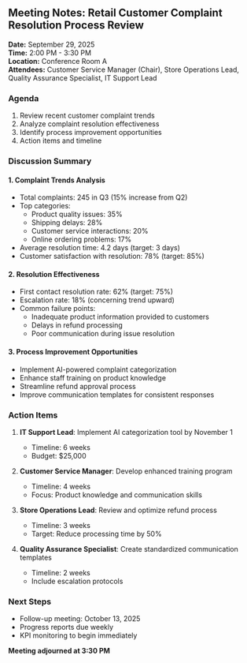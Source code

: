 ## Meeting Notes: Retail Customer Complaint Resolution Process Review

**Date:** September 29, 2025  
**Time:** 2:00 PM - 3:30 PM  
**Location:** Conference Room A  
**Attendees:** Customer Service Manager (Chair), Store Operations Lead, Quality Assurance Specialist, IT Support Lead  

### Agenda
1. Review recent customer complaint trends
2. Analyze complaint resolution effectiveness
3. Identify process improvement opportunities
4. Action items and timeline

### Discussion Summary

#### 1. Complaint Trends Analysis
- Total complaints: 245 in Q3 (15% increase from Q2)
- Top categories:
  - Product quality issues: 35%
  - Shipping delays: 28%
  - Customer service interactions: 20%
  - Online ordering problems: 17%
- Average resolution time: 4.2 days (target: 3 days)
- Customer satisfaction with resolution: 78% (target: 85%)

#### 2. Resolution Effectiveness
- First contact resolution rate: 62% (target: 75%)
- Escalation rate: 18% (concerning trend upward)
- Common failure points:
  - Inadequate product information provided to customers
  - Delays in refund processing
  - Poor communication during issue resolution

#### 3. Process Improvement Opportunities
- Implement AI-powered complaint categorization
- Enhance staff training on product knowledge
- Streamline refund approval process
- Improve communication templates for consistent responses

### Action Items
1. **IT Support Lead**: Implement AI categorization tool by November 1
   - Timeline: 6 weeks
   - Budget: $25,000

2. **Customer Service Manager**: Develop enhanced training program
   - Timeline: 4 weeks
   - Focus: Product knowledge and communication skills

3. **Store Operations Lead**: Review and optimize refund process
   - Timeline: 3 weeks
   - Target: Reduce processing time by 50%

4. **Quality Assurance Specialist**: Create standardized communication templates
   - Timeline: 2 weeks
   - Include escalation protocols

### Next Steps
- Follow-up meeting: October 13, 2025
- Progress reports due weekly
- KPI monitoring to begin immediately

**Meeting adjourned at 3:30 PM**